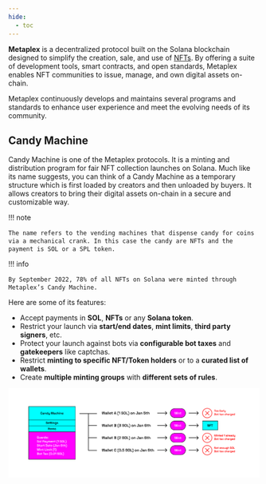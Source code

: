 ```yaml
---
hide:
  - toc
---
```


**Metaplex** is a decentralized protocol built on the Solana blockchain designed to simplify the creation, sale, and use of [NFTs](./non-fungible-tokens.md). By offering a suite of development tools, smart contracts, and open standards, Metaplex enables NFT communities to issue, manage, and own digital assets on-chain.

Metaplex continuously develops and maintains several programs and standards to enhance user experience and meet the evolving needs of its community.

<h2>Candy Machine</h2>

Candy Machine is one of the Metaplex protocols. It is a minting and distribution program for fair NFT collection launches on Solana. Much like its name suggests, you can think of a Candy Machine as a temporary structure which is first loaded by creators and then unloaded by buyers. It allows creators to bring their digital assets on-chain in a secure and customizable way.

!!! note

    The name refers to the vending machines that dispense candy for coins via a mechanical crank. In this case the candy are NFTs and the payment is SOL or a SPL token.

!!! info

    By September 2022, 78% of all NFTs on Solana were minted through Metaplex’s Candy Machine.

Here are some of its features:

- Accept payments in **SOL**, **NFTs** or any **Solana token**.
- Restrict your launch via **start/end dates**, **mint limits**, **third party signers**, etc.
- Protect your launch against bots via **configurable bot taxes** and **gatekeepers** like captchas.
- Restrict **minting to specific NFT/Token holders** or to a **curated list of wallets**.
- Create **multiple minting groups** with **different sets of rules**.

![Blockchain](../../../images/candy-machine.png)
